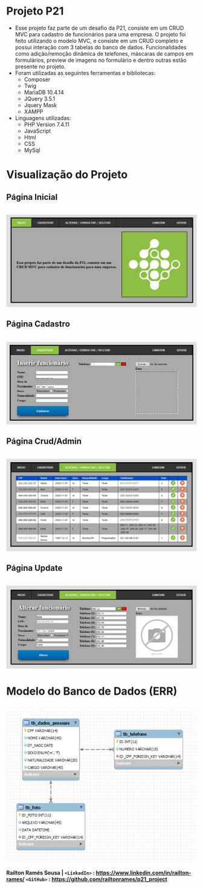 # Projeto P21

- Esse projeto faz parte de um desafio da P21, consiste em um CRUD MVC para cadastro de funcionários para uma empresa. O projeto foi feito utilizando o modelo MVC, e consiste em um CRUD completo e possui interação com 3 tabelas do banco de dados. Funcionalidades como adição/remoção dinâmica de telefones, máscaras de campos em formulários, preview de imagens no formulário e dentro outras estão presente no projeto. 
- Foram utilizadas as seguintes ferramentas e bibliotecas:
  - Composer
  - Twig
  - MariaDB 10.4.14
  - JQuery 3.5.1
  - Jquery Mask
  - XAMPP
- Linguagens utilizadas:
  - PHP Version 7.4.11
  - JavaScript
  - Html
  - CSS
  - MySql

# Visualização do Projeto
## Página Inicial
<br>![Página Inicial - p21_project](https://github.com/railtonrames/p21_project/blob/master/imagens/Imgs_README/pg_index.PNG "Página Index - p21_project")<br>
## Página Cadastro
<br>![Página Cadastro - p21_project](https://github.com/railtonrames/p21_project/blob/master/imagens/Imgs_README/pg_cadastrar.PNG "Página Cadastro - p21_project")<br>
## Página Crud/Admin
<br>![Página Crud/Admin - p21_project](https://github.com/railtonrames/p21_project/blob/master/imagens/Imgs_README/pg_crud.PNG "Página Crud/Admin - p21_project")<br>
## Página Update
<br>![Página Update - p21_project](https://github.com/railtonrames/p21_project/blob/master/imagens/Imgs_README/pg_update.PNG "Página Update - p21_project")<br>

# Modelo do Banco de Dados (ERR)
<br>![Modelo ERR - p21_project](https://github.com/railtonrames/p21_project/blob/master/imagens/Imgs_README/modelo_bd.PNG "Modelo EER - p21_project")<br>
#### Railton Ramés Sousa | `<LinkedIn>` : <https://www.linkedin.com/in/railton-rames/> `<GitHub>` : <https://github.com/railtonrames/p21_project>
